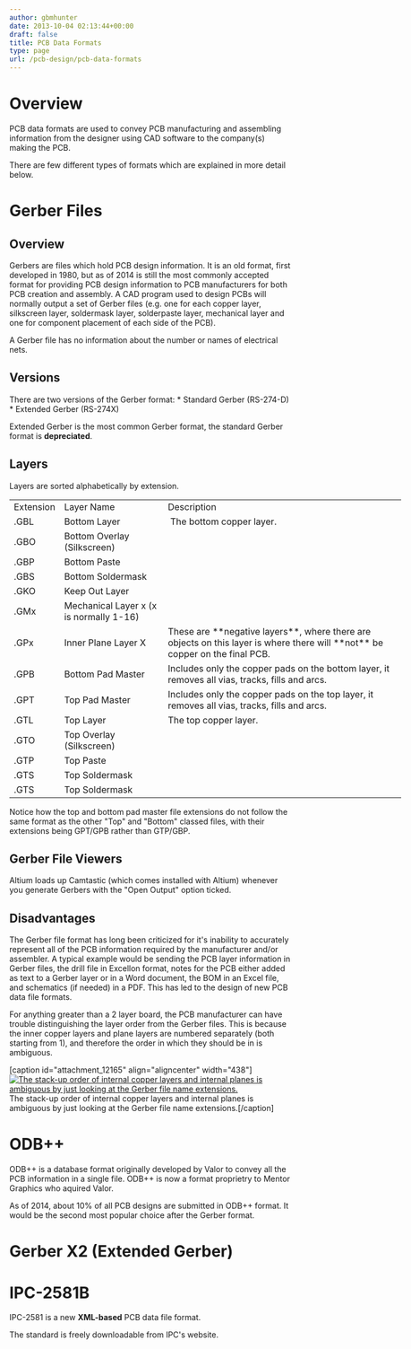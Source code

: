 ```yaml
---
author: gbmhunter
date: 2013-10-04 02:13:44+00:00
draft: false
title: PCB Data Formats
type: page
url: /pcb-design/pcb-data-formats
---
```


# Overview

PCB data formats are used to convey PCB manufacturing and assembling information from the designer using CAD software to the company(s) making the PCB.

There are few different types of formats which are explained in more detail below.

# Gerber Files

## Overview

Gerbers are files which hold PCB design information. It is an old format, first developed in 1980, but as of 2014 is still the most commonly accepted format for providing PCB design information to PCB manufacturers for both PCB creation and assembly. A CAD program used to design PCBs will normally output a set of Gerber files (e.g. one for each copper layer, silkscreen layer, soldermask layer, solderpaste layer, mechanical layer and one for component placement of each side of the PCB).

A Gerber file has no information about the number or names of electrical nets.

## Versions

There are two versions of the Gerber format:  * Standard Gerber (RS-274-D)  * Extended Gerber (RS-274X)

Extended Gerber is the most common Gerber format, the standard Gerber format is **depreciated**. 

## Layers

Layers are sorted alphabetically by extension.

<table style="width: 700px;" ><tbody ><tr >
<td >Extension
</td>
<td >Layer Name
</td>
<td >Description
</td></tr><tr >
<td >.GBL
</td>
<td >Bottom Layer
</td>
<td > The bottom copper layer.
</td></tr><tr >
<td >.GBO
</td>
<td >Bottom Overlay (Silkscreen)
</td>
<td > 
</td></tr><tr >
<td >.GBP
</td>
<td >Bottom Paste
</td>
<td > 
</td></tr><tr >
<td >.GBS
</td>
<td >Bottom Soldermask
</td>
<td > 
</td></tr><tr >
<td >.GKO
</td>
<td >Keep Out Layer
</td>
<td > 
</td></tr><tr >
<td >.GMx
</td>
<td >Mechanical Layer x (x is normally 1-16)
</td>
<td > 
</td></tr><tr >
<td >.GPx
</td>
<td >Inner Plane Layer X
</td>
<td >These are **negative layers**, where there are objects on this layer is where there will **not** be copper on the final PCB.
</td></tr><tr >
<td >.GPB
</td>
<td >Bottom Pad Master
</td>
<td >Includes only the copper pads on the bottom layer, it removes all vias, tracks, fills and arcs.
</td></tr><tr >
<td >.GPT
</td>
<td >Top Pad Master
</td>
<td >Includes only the copper pads on the top layer, it removes all vias, tracks, fills and arcs.
</td></tr><tr >
<td >.GTL
</td>
<td >Top Layer
</td>
<td >The top copper layer.
</td></tr><tr >
<td >.GTO
</td>
<td >Top Overlay (Silkscreen)
</td>
<td > 
</td></tr><tr >
<td >.GTP
</td>
<td >Top Paste
</td>
<td > 
</td></tr><tr >
<td >.GTS
</td>
<td >Top Soldermask
</td>
<td > 
</td></tr><tr >
<td >.GTS
</td>
<td >Top Soldermask
</td>
<td > 
</td></tr></tbody></table>

Notice how the top and bottom pad master file extensions do not follow the same format as the other "Top" and "Bottom" classed files, with their extensions being GPT/GPB rather than GTP/GBP.

## Gerber File Viewers

Altium loads up Camtastic (which comes installed with Altium) whenever you generate Gerbers with the "Open Output" option ticked.

## Disadvantages

The Gerber file format has long been criticized for it's inability to accurately represent all of the PCB information required by the manufacturer and/or assembler. A typical example would be sending the PCB layer information in Gerber files, the drill file in Excellon format, notes for the PCB either added as text to a Gerber layer or in a Word document, the BOM in an Excel file, and schematics (if needed) in a PDF. This has led to the design of new PCB data file formats.

For anything greater than a 2 layer board, the PCB manufacturer can have trouble distinguishing the layer order from the Gerber files. This is because the inner copper layers and plane layers are numbered separately (both starting from 1), and therefore the order in which they should be in is ambiguous.

[caption id="attachment_12165" align="aligncenter" width="438"][![The stack-up order of internal copper layers and internal planes is ambiguous by just looking at the Gerber file name extensions.](/images/2013/10/gerber-file-layer-order-confusion.png)
](/images/2013/10/gerber-file-layer-order-confusion.png) The stack-up order of internal copper layers and internal planes is ambiguous by just looking at the Gerber file name extensions.[/caption]

# ODB++

ODB++ is a database format originally developed by Valor to convey all the PCB information in a single file. ODB++ is now a format proprietry to Mentor Graphics who aquired Valor.

As of 2014, about 10% of all PCB designs are submitted in ODB++ format. It would be the second most popular choice after the Gerber format.

# Gerber X2 (Extended Gerber)

# IPC-2581B

IPC-2581 is a new **XML-based** PCB data file format.

The standard is freely downloadable from IPC's website.
